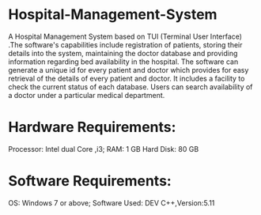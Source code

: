 # Hospital-Management-System
A Hospital Management System based on TUI (Terminal User Interface) .The software's capabilities include registration of patients, storing their details into the system, maintaining the doctor database and providing information regarding bed availability in the hospital. The software can generate a unique id for every patient and doctor which provides for easy retrieval of the details of every patient and doctor. It includes a facility to check the current status of each database. Users can search availability of a doctor under a particular medical department.

# Hardware Requirements:
Processor: Intel dual Core ,i3; 
RAM: 1 GB Hard Disk: 80 GB

# Software Requirements:
OS: Windows 7 or above; 
Software Used: DEV C++,Version:5.11
